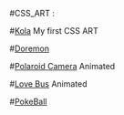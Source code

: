#CSS_ART :

#[Kola](https://verreauxblack.github.io/CSS_Art/Kola/index.html)
        My first CSS ART

#[Doremon](https://verreauxblack.github.io/CSS_Art/Doremon/index.html)

#[Polaroid Camera](https://verreauxblack.github.io/CSS_Art/Polaroid/index.html)
        Animated

#[Love Bus](https://verreauxblack.github.io/CSS_Art/love_bus/index.html)
         Animated

#[PokeBall](https://verreauxblack.github.io/CSS_Art/pokeBall/index.html)
    
